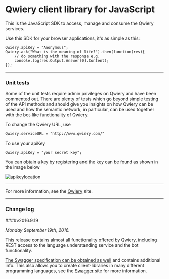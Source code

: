 # Qwiery client library for JavaScript

This is the JavaScript SDK to access, manage and consume the Qwiery services. 



Use this SDK for your browser applications, it's as simple as this:

    Qwiery.apiKey = "Anonymous";
    Qwiery.ask("What is the meaning of life?").then(function(res){
        // do something with the response e.g.
        console.log(res.Output.Answer[0].Content);
    });


--- 
### Unit tests
Some of the unit tests require admin privileges on Qwiery and have been commented out. There are plenty of tests which go beyond simple testing of the API methods and should give you insights on how Qwiery can be used and how the semantic network, in particular, can be used together with the bot-like functionality of Qwiery.

To change the Qwiery URL, use

    Qwiery.serviceURL = "http://www.qwiery.com/"

To use your apiKey

    Qwiery.apiKey = "your secret key";
    
You can obtain a key by registering and the key can be found as shown in the image below

![apikeylocation](https://cloud.githubusercontent.com/assets/2377906/18625281/d6c3585e-7e4d-11e6-98c3-ae903e709356.png)
     
---

For more information, see the [Qwiery](http://www.qwiery.com) site.

---

### Change log

####v2016.9.19

_Monday September 19th, 2016._

This release contains almost all functionality offered by Qwiery, including REST access to the language understanding service and the bot functionality.

[The Swagger specification can be obtained as well](http://www.qwiery.com//api-docs.json) and contains additional info. This also allows you to create client-libraries in many different programming languages, see the [Swagger](http://swagger.io) site for more information.

